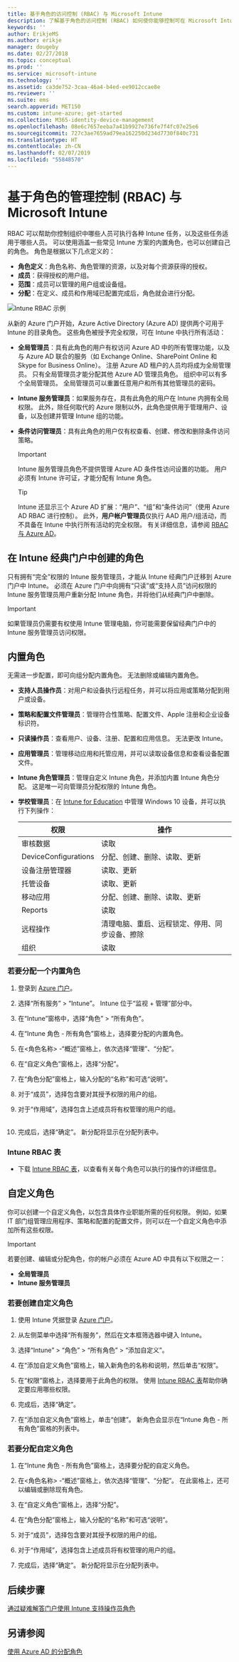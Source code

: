 ```yaml
---
title: 基于角色的访问控制 (RBAC) 与 Microsoft Intune
description: 了解基于角色的访问控制 (RBAC) 如何使你能够控制可在 Microsoft Intune 中执行各种操作并进行更改的人员。
keywords: ''
author: ErikjeMS
ms.author: erikje
manager: dougeby
ms.date: 02/27/2018
ms.topic: conceptual
ms.prod: ''
ms.service: microsoft-intune
ms.technology: ''
ms.assetid: ca3de752-3caa-46a4-b4ed-ee9012ccae8e
ms.reviewer: ''
ms.suite: ems
search.appverid: MET150
ms.custom: intune-azure; get-started
ms.collection: M365-identity-device-management
ms.openlocfilehash: 08e6c7657eeba7a41b9927e736fe7f4fc07e25e6
ms.sourcegitcommit: 727c3ae7659ad79ea162250d234d7730f840c731
ms.translationtype: HT
ms.contentlocale: zh-CN
ms.lasthandoff: 02/07/2019
ms.locfileid: "55848570"
---
```

# <a name="role-based-administration-control-rbac-with-microsoft-intune"></a>基于角色的管理控制 (RBAC) 与 Microsoft Intune

RBAC 可以帮助你控制组织中哪些人员可执行各种 Intune 任务，以及这些任务适用于哪些人员。 可以使用涵盖一些常见 Intune 方案的内置角色，也可以创建自己的角色。 角色是根据以下几点定义的：

- **角色定义**：角色名称、角色管理的资源，以及对每个资源获得的授权。
- **成员**：获得授权的用户组。
- **范围**：成员可以管理的用户组或设备组。
- **分配**：在定义、成员和作用域已配置完成后，角色就会进行分配。

![Intune RBAC 示例](./media/intune-rbac-1.PNG)

从新的 Azure 门户开始，Azure Active Directory (Azure AD) 提供两个可用于 Intune 的目录角色。 这些角色被授予完全权限，可在 Intune 中执行所有活动：

- **全局管理员**：具有此角色的用户有权访问 Azure AD 中的所有管理功能，以及与 Azure AD 联合的服务（如 Exchange Online、SharePoint Online 和 Skype for Business Online）。 注册 Azure AD 租户的人员均将成为全局管理员。 只有全局管理员才能分配其他 Azure AD 管理员角色。 组织中可以有多个全局管理员。 全局管理员可以重置任意用户和所有其他管理员的密码。

- **Intune 服务管理员**：如果服务存在，具有此角色的用户在 Intune 内拥有全局权限。 此外，除任何取代的 Azure 限制以外，此角色提供用于管理用户、设备，以及创建并管理 Intune 组的功能。

- **条件访问管理员**：具有此角色的用户仅有权查看、创建、修改和删除条件访问策略。

    > [!IMPORTANT]
    > Intune 服务管理员角色不提供管理 Azure AD 条件性访问设置的功能。
    > 用户必须有 Intune 许可证，才能分配有 Intune 角色。

    > [!TIP]
    > Intune 还显示三个 Azure AD 扩展：“用户”、“组”和“条件访问”（使用 Azure AD RBAC 进行控制）。 此外，**用户帐户管理员**仅执行 AAD 用户/组活动，而不具备在 Intune 中执行所有活动的完全权限。 有关详细信息，请参阅 [RBAC 与 Azure AD](https://docs.microsoft.com/azure/active-directory/active-directory-assign-admin-roles)。

## <a name="roles-created-in-the-intune-classic-portal"></a>在 Intune 经典门户中创建的角色

只有拥有“完全”权限的 Intune 服务管理员，才能从 Intune 经典门户迁移到 Azure 门户中 Intune。 必须在 Azure 门户中向拥有“只读”或“支持人员”访问权限的 Intune 服务管理员用户重新分配 Intune 角色，并将他们从经典门户中删除。

> [!IMPORTANT]
> 如果管理员仍需要有权使用 Intune 管理电脑，你可能需要保留经典门户中的 Intune 服务管理员访问权限。

## <a name="built-in-roles"></a>内置角色

无需进一步配置，即可向组分配内置角色。 无法删除或编辑内置角色。

- **支持人员操作员**：对用户和设备执行远程任务，并可以将应用或策略分配到用户或设备。
- **策略和配置文件管理员**：管理符合性策略、配置文件、Apple 注册和企业设备标识符。
- **只读操作员**：查看用户、设备、注册、配置和应用信息。 无法更改 Intune。
- **应用管理员**：管理移动应用和托管应用，并可以读取设备信息和查看设备配置文件。
- **Intune 角色管理员**：管理自定义 Intune 角色，并添加内置 Intune 角色分配。 这是唯一可向管理员分配权限的 Intune 角色。
- **学校管理员**：在 [Intune for Education](introduction-intune-education.md) 中管理 Windows 10 设备，并可以执行下列操作： 

    |权限|操作|
    |---|---|
    |审核数据|读取|
    |DeviceConfigurations|分配、创建、删除、读取、更新|
    |设备注册管理器|读取、更新|
    |托管设备|读取、更新<!--, Delete [To be added in 1803]-->|
    |移动应用|分配、创建、删除、读取、更新|
    |Reports|读取|
    |远程操作|清理电脑、重启、远程锁定、停用、同步设备、擦除|
    |组织|读取|

### <a name="to-assign-a-built-in-role"></a>若要分配一个内置角色

1. 登录到 [Azure 门户](https://portal.azure.com)。
2. 选择“所有服务” > “Intune”。 Intune 位于“监视 + 管理”部分中。
3. 在“Intune”窗格中，选择“角色” > “所有角色”。
4. 在“Intune 角色 - 所有角色”窗格上，选择要分配的内置角色。

5. 在<角色名称> -“概述”窗格上，依次选择“管理”、“分配”。

6. 在“自定义角色”窗格上，选择“分配”。

7. 在“角色分配”窗格上，输入分配的“名称”和可选“说明”。

8. 对于“成员”，选择包含要对其授予权限的用户的组。

9. 对于“作用域”，选择包含上述成员将有权管理的用户的组。
<br></br>
10. 完成后，选择“确定”。 新分配将显示在分配列表中。

### <a name="intune-rbac-table"></a>Intune RBAC 表

- 下载 [Intune RBAC 表](https://gallery.technet.microsoft.com/Intune-RBAC-table-2e3c9a1a)，以查看有关每个角色可以执行的操作的详细信息。

## <a name="custom-roles"></a>自定义角色

你可以创建一个自定义角色，以包含具体作业职能所需的任何权限。 例如，如果 IT 部门组管理应用程序、策略和配置的配置文件，则可以在一个自定义角色中添加所有这些权限。

> [!IMPORTANT]
> 若要创建、编辑或分配角色，你的帐户必须在 Azure AD 中具有以下权限之一：
> - **全局管理员**
> - **Intune 服务管理员**

### <a name="to-create-a-custom-role"></a>若要创建自定义角色

1. 使用 Intune 凭据登录 [Azure 门户](https://portal.azure.com)。

2. 从左侧菜单中选择“所有服务”，然后在文本框筛选器中键入 Intune。

3. 选择“Intune” > “角色” > “所有角色” > “添加自定义”。

4. 在“添加自定义角色”窗格上，输入新角色的名称和说明，然后单击“权限”。

5. 在“权限”窗格上，选择要用于此角色的权限。 使用 [Intune RBAC 表](https://gallery.technet.microsoft.com/Intune-RBAC-table-2e3c9a1a)帮助你确定要应用哪些权限。

6. 完成后，选择“确定”。

7. 在“添加自定义角色”窗格上，单击“创建”。 新角色会显示在“Intune 角色 - 所有角色”窗格的列表中。

### <a name="to-assign-a-custom-role"></a>若要分配自定义角色

1. 在“Intune 角色 - 所有角色”窗格上，选择要分配的自定义角色。

2. 在<角色名称> -“概述”窗格上，依次选择“管理”、“分配”。 在此窗格上，还可以编辑或删除现有角色。

3. 在“自定义角色”窗格上，选择“分配”。

4. 在“角色分配”窗格上，输入分配的“名称”和可选“说明”。

5. 对于“成员”，选择包含要对其授予权限的用户的组。

6. 对于“作用域”，选择包含上述成员将有权管理的用户的组。

7. 完成后，选择“确定”。 新分配将显示在分配列表中。

## <a name="next-steps"></a>后续步骤

[通过疑难解答门户使用 Intune 支持操作员角色](help-desk-operators.md)

## <a name="see-also"></a>另请参阅

[使用 Azure AD 的分配角色](https://docs.microsoft.com/azure/active-directory/active-directory-users-assign-role-azure-portal)
